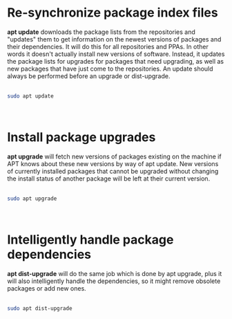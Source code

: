 <!-- TITLE: Updating Software -->
<!-- SUBTITLE: ...on Linux Ubuntu 18.04 LTS -->

# Re-synchronize package index files
**apt update** downloads the package lists from the repositories and "updates" them to get information on the newest versions of packages and their dependencies. It will do this for all repositories and PPAs. In other words it doesn't actually install new versions of software. Instead, it updates the package lists for upgrades for packages that need upgrading, as well as new packages that have just come to the repositories. An update should always be performed before an upgrade or dist-upgrade.<br><br>

```bash
sudo apt update
```
<br>

# Install package upgrades
**apt upgrade** will fetch new versions of packages existing on the machine if APT knows about these new versions by way of apt update. New versions of currently installed packages that cannot be upgraded without changing the install status of another package will be left at their current version.<br><br>

```bash
sudo apt upgrade
```
<br>

# Intelligently handle package dependencies
**apt dist-upgrade** will do the same job which is done by apt upgrade, plus it will also intelligently handle the dependencies, so it might remove obsolete packages or add new ones.<br><br>

```bash
sudo apt dist-upgrade
```